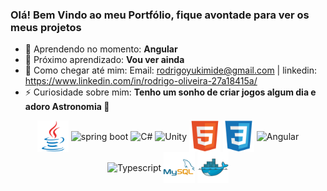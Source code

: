 

### Olá! Bem Vindo ao meu Portfólio, fique avontade para ver os meus projetos

- 📖 Aprendendo no momento: <strong>Angular</strong>
- 🌱 Próximo aprendizado: <strong>Vou ver ainda</strong>
- 📱 Como chegar até mim: Email: rodrigoyukimide@gmail.com | linkedin: https://www.linkedin.com/in/rodrigo-oliveira-27a18415a/ 
- ⚡ Curiosidade sobre mim: <strong> Tenho um sonho de criar jogos algum dia e adoro Astronomia </strong> 🔭
  
<div style="display: inline_block" align="center">
  <img align="center" alt="java" height="50" width="50" src="https://raw.githubusercontent.com/devicons/devicon/master/icons/java/java-original.svg">
  <img align="center" alt="spring boot" height="50" width="50" src="https://cdn.jsdelivr.net/gh/devicons/devicon/icons/spring/spring-original.svg">
  <img align="center" alt="C#" height="50" width="50" src="https://cdn.icon-icons.com/icons2/2415/PNG/512/csharp_original_logo_icon_146578.png">  
  <img align="center" alt="Unity" height="50" width="50" src="https://cdn-icons-png.flaticon.com/512/5969/5969294.png">
  <img align="center" alt="HTML" height="50" width="50" src="https://raw.githubusercontent.com/devicons/devicon/master/icons/html5/html5-original.svg">
  <img align="center" alt="CSS" height="50" width="50" src="https://raw.githubusercontent.com/devicons/devicon/master/icons/css3/css3-original.svg">
  <img align="center" alt="Angular" height="50" width="50" src="https://cdn3.iconfinder.com/data/icons/logos-and-brands-adobe/512/21_Angular-512.png">
  <img align="center" alt="Typescript" height="50" width="50" src="https://cdn.icon-icons.com/icons2/2107/PNG/512/file_type_typescript_official_icon_130107.png">
  <img align="center" alt="Maven" height="50" width="50" src="https://raw.githubusercontent.com/devicons/devicon/master/icons/mysql/mysql-original-wordmark.svg">
  <img align="center" alt="docker" height="50" width="50" src="https://raw.githubusercontent.com/devicons/devicon/master/icons/docker/docker-original.svg">
</div>
